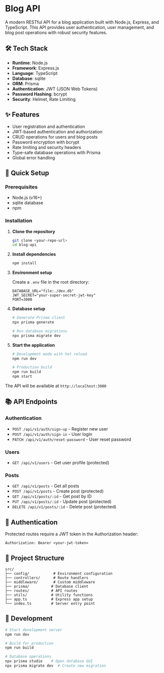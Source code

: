 # Blog API

A modern RESTful API for a blog application built with Node.js, Express, and TypeScript. This API provides user authentication, user management, and blog post operations with robust security features.

## 🛠️ Tech Stack

- **Runtime**: Node.js
- **Framework**: Express.js
- **Language**: TypeScript
- **Database**: sqlite
- **ORM**: Prisma
- **Authentication**: JWT (JSON Web Tokens)
- **Password Hashing**: bcrypt
- **Security**: Helmet, Rate Limiting

## ✨ Features

- User registration and authentication
- JWT-based authentication and authorization
- CRUD operations for users and blog posts
- Password encryption with bcrypt
- Rate limiting and security headers
- Type-safe database operations with Prisma
- Global error handling

## 🚀 Quick Setup

### Prerequisites

- Node.js (v16+)
- sqlite database
- npm

### Installation

1. **Clone the repository**

   ```bash
   git clone <your-repo-url>
   cd blog-api
   ```

2. **Install dependencies**

   ```bash
   npm install
   ```

3. **Environment setup**

   Create a `.env` file in the root directory:

   ```env
   DATABASE_URL="file:./dev.db"
   JWT_SECRET="your-super-secret-jwt-key"
   PORT=3000
   ```

4. **Database setup**

   ```bash
   # Generate Prisma client
   npx prisma generate

   # Run database migrations
   npx prisma migrate dev
   ```

5. **Start the application**

   ```bash
   # Development mode with hot reload
   npm run dev

   # Production build
   npm run build
   npm start
   ```

The API will be available at `http://localhost:3000`

## 📚 API Endpoints

### Authentication

- `POST /api/v1/auth/sign-up` - Register new user
- `POST /api/v1/auth/sign-in` - User login
- `PATCH /api/v1/auth/reset-password` - User reset password

### Users

- `GET /api/v1/users` - Get user profile (protected)

### Posts

- `GET /api/v1/posts` - Get all posts
- `POST /api/v1/posts` - Create post (protected)
- `GET /api/v1/posts/:id` - Get post by ID
- `PUT /api/v1/posts/:id` - Update post (protected)
- `DELETE /api/v1/posts/:id` - Delete post (protected)

## 🔐 Authentication

Protected routes require a JWT token in the Authorization header:

```
Authorization: Bearer <your-jwt-token>
```

## 📁 Project Structure

```
src/
├── config/           # Environment configuration
├── controllers/      # Route handlers
├── middleware/       # Custom middleware
├── prisma/          # Database client
├── routes/          # API routes
├── utils/           # Utility functions
├── app.ts           # Express app setup
└── index.ts         # Server entry point
```

## 🧪 Development

```bash
# Start development server
npm run dev

# Build for production
npm run build

# Database operations
npx prisma studio    # Open database GUI
npx prisma migrate dev  # Create new migration
```
